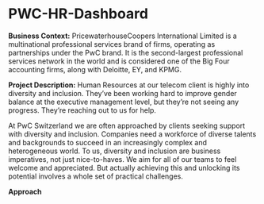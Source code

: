 # PWC-HR-Dashboard

**Business Context:**
PricewaterhouseCoopers International Limited is a multinational professional services brand of firms, operating as partnerships under the PwC brand. It is the second-largest professional services network in the world and is considered one of the Big Four accounting firms, along with Deloitte, EY, and KPMG.

**Project Description:**
Human Resources at our telecom client is highly into diversity and inclusion. They’ve been working hard to improve gender balance at the executive management level, but they’re not seeing any progress. They’re reaching out to us for help.

At PwC Switzerland we are often approached by clients seeking support with diversity and inclusion. Companies need a workforce of diverse talents and backgrounds to succeed in an increasingly complex and heterogeneous world. To us, diversity and inclusion are business imperatives, not just nice-to-haves. We aim for all of our teams to feel welcome and appreciated. But actually achieving this and unlocking its potential involves a whole set of practical challenges.

**Approach**
